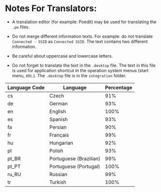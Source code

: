 # Notes For Translators:

- A translation editor (for example: Poedit) may be used for translating the ```.po``` files.

- Do not merge different information texts. For example: do not translate ```Connected - SSID``` 
as ```Connected SSID```. The text contains two different information. 

- Be careful about uppercase and lowercase letters.

- Do not forget to translate the text in the ```.desktop``` file. The text in this file is used for application 
shortcut in the operation system menus (start menu, etc.). The ```.desktop``` file is in the ```integration``` folder.


| Language Code  | Language                 | Percentage |
| -------------- | ------------------------ | ---------- |
|  cs            |  Czech                   |  91%       |
|  de            |  German                  |  93%       |
|  en            |  English                 |  100%      |
|  es            |  Spanish                 |  93%       |
|  fa            |  Persian                 |  90%       |
|  fr            |  Français                |  99%       |
|  hu            |  Hungarian               |  92%       |
|  pl            |  Polish                  |  93%       |
|  pt_BR         |  Portuguese (Brazilian)  |  99%       |
|  pt_PT         |  Portuguese (Portugal)   |  100%      |
|  ru_RU         |  Russian                 |  99%       |
|  tr            |  Turkish                 |  100%      |

